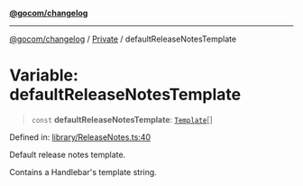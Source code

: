 [**@gocom/changelog**](../README.md)

***

[@gocom/changelog](../README.md) / [Private](../Internal/Private.md) / defaultReleaseNotesTemplate

# Variable: defaultReleaseNotesTemplate

> `const` **defaultReleaseNotesTemplate**: [`Template`](../Types/API.Template.md)[]

Defined in: [library/ReleaseNotes.ts:40](https://github.com/gocom/changelog/blob/59f7f4923a29c3284cb63714fbdbd9d86a995375/src/library/ReleaseNotes.ts#L40)

Default release notes template.

Contains a Handlebar's template string.
